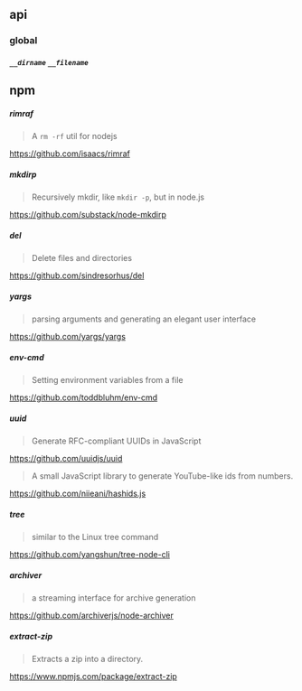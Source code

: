 ## api

### global

##### `__dirname` `__filename`

## npm

##### rimraf

> A `rm -rf` util for nodejs

<https://github.com/isaacs/rimraf>

##### mkdirp

> Recursively mkdir, like `mkdir -p`, but in node.js

<https://github.com/substack/node-mkdirp>

##### del

> Delete files and directories

https://github.com/sindresorhus/del

##### yargs

> parsing arguments and generating an elegant user interface

https://github.com/yargs/yargs

##### env-cmd

> Setting environment variables from a file

https://github.com/toddbluhm/env-cmd

##### uuid

> Generate RFC-compliant UUIDs in JavaScript

https://github.com/uuidjs/uuid

> A small JavaScript library to generate YouTube-like ids from numbers.

https://github.com/niieani/hashids.js

##### tree

> similar to the Linux tree command

https://github.com/yangshun/tree-node-cli

##### archiver

> a streaming interface for archive generation

https://github.com/archiverjs/node-archiver

##### extract-zip

> Extracts a zip into a directory.

https://www.npmjs.com/package/extract-zip
